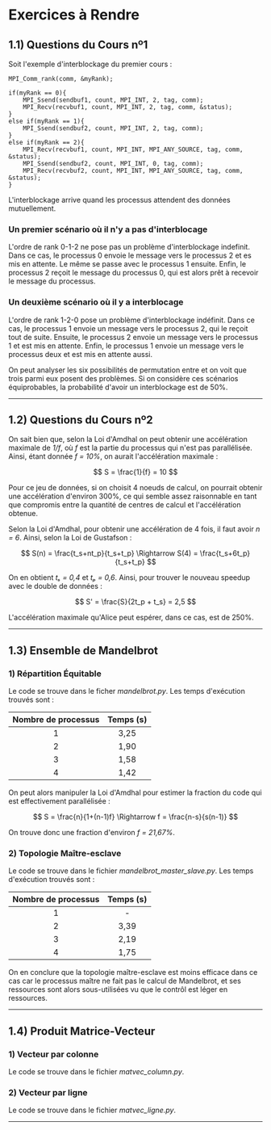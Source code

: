 # Exercices à Rendre

## 1.1) Questions du Cours nº1

Soit l'exemple d'interblockage du premier cours :

```
MPI_Comm_rank(comm, &myRank);

if(myRank == 0){
    MPI_Ssend(sendbuf1, count, MPI_INT, 2, tag, comm);
    MPI_Recv(recvbuf1, count, MPI_INT, 2, tag, comm, &status);
}
else if(myRank == 1){
    MPI_Ssend(sendbuf2, count, MPI_INT, 2, tag, comm);
}
else if(myRank == 2){
    MPI_Recv(recvbuf1, count, MPI_INT, MPI_ANY_SOURCE, tag, comm, &status);
    MPI_Ssend(sendbuf2, count, MPI_INT, 0, tag, comm);
    MPI_Recv(recvbuf2, count, MPI_INT, MPI_ANY_SOURCE, tag, comm, &status);
}
```

L'interblockage arrive quand les processus attendent des données mutuellement.


### Un premier scénario où il n'y a pas d'interblocage 

L'ordre de rank 0-1-2 ne pose pas un problème d'interblockage indefinit. Dans ce cas, le processus 0 envoie le message vers le processus 2 et es mis en attente. Le même se passe avec le processus 1 ensuite. Enfin, le processus 2 reçoit le message du processus 0, qui est alors prêt à recevoir le message du processus. 

### Un deuxième scénario où il y a interblocage

L'ordre de rank 1-2-0 pose un problème d'interblockage indéfinit. Dans ce cas, le processus 1 envoie un message vers le processus 2, qui le reçoit tout de suite. Ensuite, le processus 2 envoie un message vers le processus 1 et est mis en attente. Enfin, le processus 1 envoie un message vers le processus deux et est mis en attente aussi. 

On peut analyser les six possibilités de permutation entre et on voit que trois parmi eux posent des problèmes. Si on considère ces scénarios équiprobables, la probabilité d'avoir un interblockage est de 50%.

---

## 1.2) Questions du Cours nº2

On sait bien que, selon la Loi d'Amdhal on peut obtenir une accélération maximale de *1/f*, où *f* est la partie du processus qui n'est pas parallélisée. Ainsi, étant donnée *f = 10%*, on aurait l'accélération maximale :

$$ S = \frac{1}{f} = 10 $$

Pour ce jeu de données, si on choisit 4 noeuds de calcul, on pourrait obtenir une accélération d'environ 300%, ce qui semble assez raisonnable en tant que compromis entre la quantité de centres de calcul et l'accélération obtenue.

Selon la Loi d'Amdhal, pour obtenir une accélération de 4 fois, il faut avoir *n = 6*. Ainsi, selon la Loi de Gustafson : 

$$ S(n) = \frac{t_s+nt_p}{t_s+t_p} \Rightarrow S(4) = \frac{t_s+6t_p}{t_s+t_p} $$

On en obtient *tₛ = 0,4* et *tₚ = 0,6*. Ainsi, pour trouver le nouveau speedup avec le double de données :

$$ S' = \frac{S}{2t_p + t_s} = 2,5 $$

L'accélération maximale qu'Alice peut espérer, dans ce cas, est de 250%.

---

## 1.3) Ensemble de Mandelbrot

### 1) Répartition Équitable

Le code se trouve dans le ficher *mandelbrot.py*. Les temps d'exécution trouvés sont : 

| Nombre de processus 	| Temps (s) 	|
|:---:	|:---:	|
| 1 	| 3,25 	|
| 2 	| 1,90 	|
| 3 	| 1,58 	|
| 4 	| 1,42 	|

On peut alors manipuler la Loi d'Amdhal pour estimer la fraction du code qui est effectivement parallélisée :

$$  S = \frac{n}{1+(n-1)f} \Rightarrow  f = \frac{n-s}{s(n-1)}  $$

On trouve donc une fraction d'environ *f = 21,67%*.

### 2) Topologie Maître-esclave

Le code se trouve dans le fichier *mandelbrot_master_slave.py*. Les temps d'exécution trouvés sont : 

| Nombre de processus 	| Temps (s) 	|
|:---:	|:---:	|
| 1 	|  -    |
| 2 	| 3,39  |
| 3 	| 2,19  |
| 4 	| 1,75  |

On en conclure que la topologie maître-esclave est moins efficace dans ce cas car le processus maître ne fait pas le calcul de Mandelbrot, et ses ressources sont alors sous-utilisées vu que le contrôl est léger en ressources.

---

## 1.4) Produit Matrice-Vecteur

### 1) Vecteur par colonne

Le code se trouve dans le fichier *matvec_column.py*.

### 2) Vecteur par ligne

Le code se trouve dans le fichier *matvec_ligne.py*.

---